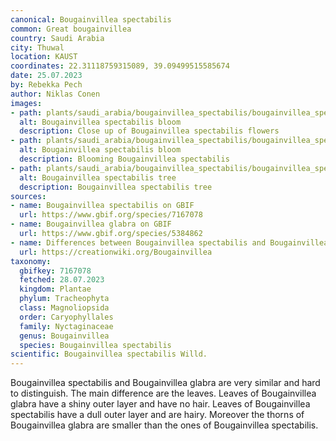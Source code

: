 ```yaml
---
canonical: Bougainvillea spectabilis
common: Great bougainvillea
country: Saudi Arabia
city: Thuwal
location: KAUST
coordinates: 22.31118759315089, 39.09499515585674
date: 25.07.2023
by: Rebekka Pech
author: Niklas Conen
images:
- path: plants/saudi_arabia/bougainvillea_spectabilis/bougainvillea_spectabilis_1.jpg
  alt: Bougainvillea spectabilis bloom
  description: Close up of Bougainvillea spectabilis flowers
- path: plants/saudi_arabia/bougainvillea_spectabilis/bougainvillea_spectabilis_2.jpg
  alt: Bougainvillea spectabilis bloom
  description: Blooming Bougainvillea spectabilis
- path: plants/saudi_arabia/bougainvillea_spectabilis/bougainvillea_spectabilis_3.jpg
  alt: Bougainvillea spectabilis tree
  description: Bougainvillea spectabilis tree
sources:
- name: Bougainvillea spectabilis on GBIF
  url: https://www.gbif.org/species/7167078
- name: Bougainvillea glabra on GBIF
  url: https://www.gbif.org/species/5384862
- name: Differences between Bougainvillea spectabilis and Bougainvillea glabra
  url: https://creationwiki.org/Bougainvillea
taxonomy:
  gbifkey: 7167078
  fetched: 28.07.2023
  kingdom: Plantae
  phylum: Tracheophyta
  class: Magnoliopsida
  order: Caryophyllales
  family: Nyctaginaceae
  genus: Bougainvillea
  species: Bougainvillea spectabilis
scientific: Bougainvillea spectabilis Willd.
---
```


Bougainvillea spectabilis and Bougainvillea glabra are very similar and hard to distinguish. The main difference are the leaves. Leaves of Bougainvillea glabra have a shiny outer layer and have no hair. Leaves of Bougainvillea spectabilis have a dull outer layer and are hairy. Moreover the thorns of Bougainvillea glabra are smaller than the ones of Bougainvillea spectabilis.
